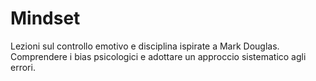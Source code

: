 # Mindset

Lezioni sul controllo emotivo e disciplina ispirate a Mark Douglas. Comprendere i bias psicologici e adottare un approccio sistematico agli errori.
